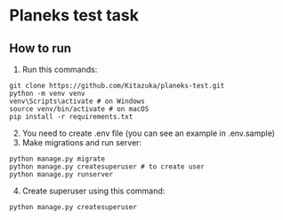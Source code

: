 # Planeks test task
## How to run
1. Run this commands:
```shell
git clone https://github.com/Kitazuka/planeks-test.git
python -m venv venv
venv\Scripts\activate # on Windows
source venv/bin/activate # on macOS
pip install -r requirements.txt
```
2. You need to create .env file (you can see an example in .env.sample)
3. Make migrations and run server:
```shell
python manage.py migrate
python manage.py createsuperuser # to create user
python manage.py runserver
```
4. Create superuser using this command:
```shell
python manage.py createsuperuser
```
